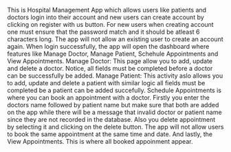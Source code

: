 This is Hospital Management App which allows users like patients and doctors login into their account and new users can create account by clicking on register with us button.
For new users when creating account one must ensure that the password match and it should be atleast 6 characters long. The app will not allow an existing user to create an account again.
When login successfully, the app will open the dashboard where features like Manage Doctor, Manage Patient, Schehule Appointments and View Appointments.
Manage Doctor: This page allow you to add, update and delete a doctor. Notice, all fields must be completed before a doctor can be successfully be added.
Manage Patient: This activity aslo allows you to add, update and delete a patient with similar logic all fields must be completed be a patient can be added succefully.
Schedule Appointments is where you can book an appointment with a doctor. Firstly you enter the doctors name followed by patient name but make sure that both are added on the app while 
there will be a message that invalid doctor or patient name since they are not recorded in the database.
Also you delete appointment by selecting it and clicking on the delete button. The app will not allow users to book the same appointment at the same time and date.
And lastly, the View Appointments. This is where all booked appoinment appear. 
